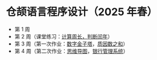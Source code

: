 # 仓颉语言程序设计（2025 年春）

- 第 1 周
- 第 2 周（课堂练习：[计算周长，判断闰年](./cjExercise/week2.cj)）
- 第 3 周（第一次作业：[数字金子塔](./cjHomework1a/)，[质因数之和](./cjHomework1b/)）
- 第 4 周（第二次作业：[思维导图](./mindmap1/oop.mermaid)，[银行管理系统](./cjHomework2/)）
